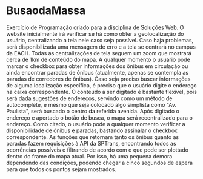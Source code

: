 # BusaodaMassa
Exercício de Programação criado para a disciplina de Soluções Web.
O website inicialmente irá verificar se há como obter a geolocalização do usuário, centralizando a tela nele caso seja possível. Caso haja problemas, será disponibilizada uma mensagem de erro e a tela se centrará no campus da EACH. Todas as centralizações de tela seguem um zoom que mostrará cerca de 1km de conteúdo do mapa.
A qualquer momento o usuário pode marcar o checkbox para obter informações dos ônibus em circulação ou ainda encontrar paradas de ônibus (atualmente, apenas se contempla as paradas de corredores de ônibus).
Caso seja preciso buscar informações de alguma localização específica, é preciso que o usuário digite o endereço na caixa correspondente. O conteúdo a ser digitado é bastante flexível, pois será dada sugestões de endereços, servindo como um método de autocomplete, e mesmo que seja colocado algo simplista como "Av. Paulista", será buscado o centro da referida avenida. Após digitado o endereço e apertado o botão de busca, o mapa será recentralizado para o endereço. Como citado, o usuário pode a qualquer momento verificar a disponibilidade de ônibus e paradas, bastando assinalar o checkbox correspondente.
As funções que retornam tanto os ônibus quanto as paradas fazem requisições à API da SPTrans, encontrando todos as ocorrências possíveis e filtrando de acordo com o que pode ser plottado dentro do frame do mapa atual. Por isso, há uma pequena demora dependendo das condições, podendo chegar a cinco segundos de espera para que todos os pontos sejam mostrados.

